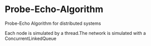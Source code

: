 # Probe-Echo-Algorithm
Probe-Echo Algorithm for distributed systems

Each node is simulated by a thread.The network is simulated with a ConcurrentLinkedQueue
